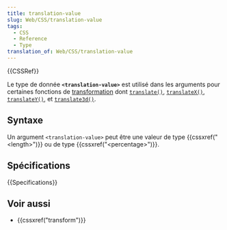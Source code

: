 ```yaml
---
title: translation-value
slug: Web/CSS/translation-value
tags:
  - CSS
  - Reference
  - Type
translation_of: Web/CSS/translation-value
---
```


{{CSSRef}}

Le type de donnée **`<translation-value>`** est utilisé dans les arguments pour certaines fonctions de [transformation](/fr/docs/Web/CSS/transform) dont [`translate()`](/fr/docs/Web/CSS/transform-function/translate), [`translateX()`](/fr/docs/Web/CSS/transform-function/translateX), [`translateY()`](/fr/docs/Web/CSS/transform-function/translateY), et [`translate3d()`](/fr/docs/Web/CSS/transform-function/translate3d).

## Syntaxe

Un argument `<translation-value>` peut être une valeur de type {{cssxref("&lt;length&gt;")}} ou de type {{cssxref("&lt;percentage&gt;")}}.

## Spécifications

{{Specifications}}

## Voir aussi

- {{cssxref("transform")}}
